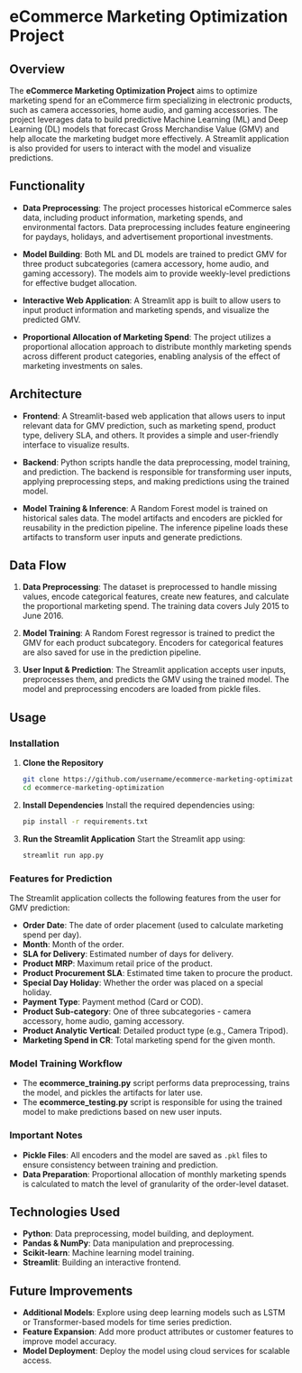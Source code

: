 # eCommerce Marketing Optimization Project

## Overview

The **eCommerce Marketing Optimization Project** aims to optimize marketing spend for an eCommerce firm specializing in electronic products, such as camera accessories, home audio, and gaming accessories. The project leverages data to build predictive Machine Learning (ML) and Deep Learning (DL) models that forecast Gross Merchandise Value (GMV) and help allocate the marketing budget more effectively. A Streamlit application is also provided for users to interact with the model and visualize predictions.

## Functionality

- **Data Preprocessing**: The project processes historical eCommerce sales data, including product information, marketing spends, and environmental factors. Data preprocessing includes feature engineering for paydays, holidays, and advertisement proportional investments.

- **Model Building**: Both ML and DL models are trained to predict GMV for three product subcategories (camera accessory, home audio, and gaming accessory). The models aim to provide weekly-level predictions for effective budget allocation.

- **Interactive Web Application**: A Streamlit app is built to allow users to input product information and marketing spends, and visualize the predicted GMV.

- **Proportional Allocation of Marketing Spend**: The project utilizes a proportional allocation approach to distribute monthly marketing spends across different product categories, enabling analysis of the effect of marketing investments on sales.

## Architecture

- **Frontend**: A Streamlit-based web application that allows users to input relevant data for GMV prediction, such as marketing spend, product type, delivery SLA, and others. It provides a simple and user-friendly interface to visualize results.

- **Backend**: Python scripts handle the data preprocessing, model training, and prediction. The backend is responsible for transforming user inputs, applying preprocessing steps, and making predictions using the trained model.

- **Model Training & Inference**: A Random Forest model is trained on historical sales data. The model artifacts and encoders are pickled for reusability in the prediction pipeline. The inference pipeline loads these artifacts to transform user inputs and generate predictions.

## Data Flow

1. **Data Preprocessing**: The dataset is preprocessed to handle missing values, encode categorical features, create new features, and calculate the proportional marketing spend. The training data covers July 2015 to June 2016.

2. **Model Training**: A Random Forest regressor is trained to predict the GMV for each product subcategory. Encoders for categorical features are also saved for use in the prediction pipeline.

3. **User Input & Prediction**: The Streamlit application accepts user inputs, preprocesses them, and predicts the GMV using the trained model. The model and preprocessing encoders are loaded from pickle files.

## Usage

### Installation

1. **Clone the Repository**
   ```bash
   git clone https://github.com/username/ecommerce-marketing-optimization.git
   cd ecommerce-marketing-optimization
   ```

2. **Install Dependencies**
   Install the required dependencies using:
   ```bash
   pip install -r requirements.txt
   ```

3. **Run the Streamlit Application**
   Start the Streamlit app using:
   ```bash
   streamlit run app.py
   ```

### Features for Prediction

The Streamlit application collects the following features from the user for GMV prediction:
- **Order Date**: The date of order placement (used to calculate marketing spend per day).
- **Month**: Month of the order.
- **SLA for Delivery**: Estimated number of days for delivery.
- **Product MRP**: Maximum retail price of the product.
- **Product Procurement SLA**: Estimated time taken to procure the product.
- **Special Day Holiday**: Whether the order was placed on a special holiday.
- **Payment Type**: Payment method (Card or COD).
- **Product Sub-category**: One of three subcategories - camera accessory, home audio, gaming accessory.
- **Product Analytic Vertical**: Detailed product type (e.g., Camera Tripod).
- **Marketing Spend in CR**: Total marketing spend for the given month.

### Model Training Workflow

- The **ecommerce_training.py** script performs data preprocessing, trains the model, and pickles the artifacts for later use.
- The **ecommerce_testing.py** script is responsible for using the trained model to make predictions based on new user inputs.

### Important Notes

- **Pickle Files**: All encoders and the model are saved as `.pkl` files to ensure consistency between training and prediction.
- **Data Preparation**: Proportional allocation of monthly marketing spends is calculated to match the level of granularity of the order-level dataset.

## Technologies Used

- **Python**: Data preprocessing, model building, and deployment.
- **Pandas & NumPy**: Data manipulation and preprocessing.
- **Scikit-learn**: Machine learning model training.
- **Streamlit**: Building an interactive frontend.

## Future Improvements

- **Additional Models**: Explore using deep learning models such as LSTM or Transformer-based models for time series prediction.
- **Feature Expansion**: Add more product attributes or customer features to improve model accuracy.
- **Model Deployment**: Deploy the model using cloud services for scalable access.


